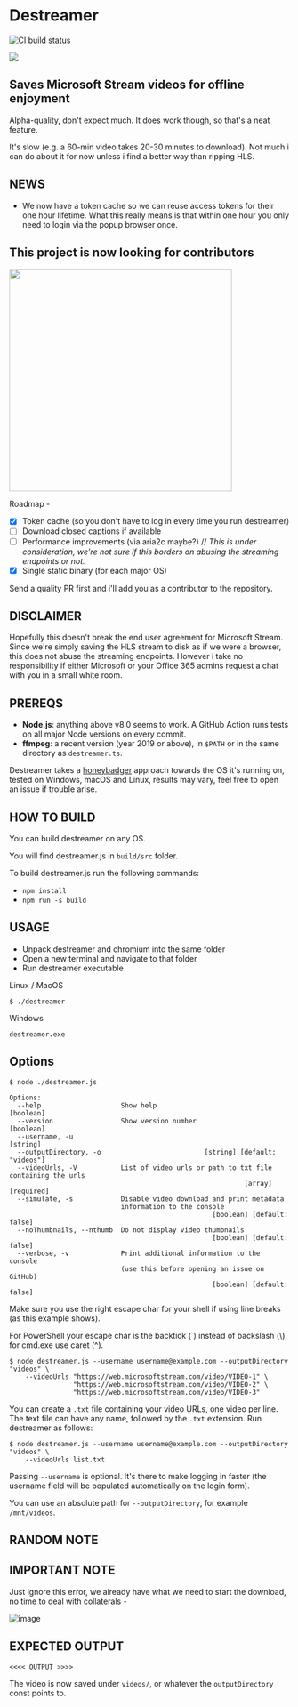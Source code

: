 # Destreamer

<a href="https://github.com/snobu/destreamer/actions">
  <img src="https://github.com/snobu/destreamer/workflows/Node%20CI/badge.svg" alt="CI build status" />
</a>

![](logo.png)

## Saves Microsoft Stream videos for offline enjoyment

Alpha-quality, don't expect much. It does work though, so that's a neat feature.

It's slow (e.g. a 60-min video takes 20-30 minutes to download). Not much i can do about it for now unless i find a better way than ripping HLS.

## NEWS

- We now have a token cache so we can reuse access tokens for their one hour lifetime. What this really means is that within one hour you only need to login via the popup browser once.

## This project is now looking for contributors
<img src="https://www.whitesourcesoftware.com/wp-content/uploads/2018/02/10-github-to-follow.jpg" width=400 />

Roadmap -
- [X] Token cache (so you don't have to log in every time you run destreamer)
- [ ] Download closed captions if available
- [ ] Performance improvements (via aria2c maybe?) // _This is under consideration, we're not sure if this borders on abusing the streaming endpoints or not._
- [x] Single static binary (for each major OS)

Send a quality PR first and i'll add you as a contributor to the repository.

## DISCLAIMER

Hopefully this doesn't break the end user agreement for Microsoft Stream. Since we're simply saving the HLS stream to disk as if we were a browser, this does not abuse the streaming endpoints. However i take no responsibility if either Microsoft or your Office 365 admins request a chat with you in a small white room.

## PREREQS

* **Node.js**: anything above v8.0 seems to work. A GitHub Action runs tests on all major Node versions on every commit.
* **ffmpeg**: a recent version (year 2019 or above), in `$PATH` or in the same directory as `destreamer.ts`.

Destreamer takes a [honeybadger](https://www.youtube.com/watch?v=4r7wHMg5Yjg) approach towards the OS it's running on, tested on Windows, macOS and Linux, results may vary, feel free to open an issue if trouble arise.


## HOW TO BUILD
You can build destreamer on any OS.

You will find destreamer.js in `build/src` folder.

To build destreamer.js run the following commands:
* `npm install`
* `npm run -s build`

## USAGE

* Unpack destreamer and chromium into the same folder
* Open a new terminal and navigate to that folder
* Run destreamer executable

Linux / MacOS
```
$ ./destreamer
```

Windows
```
destreamer.exe
```

## Options
```
$ node ./destreamer.js

Options:
  --help                    Show help                               [boolean]
  --version                 Show version number                     [boolean]
  --username, -u                                                     [string]
  --outputDirectory, -o                          [string] [default: "videos"]
  --videoUrls, -V           List of video urls or path to txt file containing the urls
                                                           [array] [required]
  --simulate, -s            Disable video download and print metadata
                            information to the console
                                                   [boolean] [default: false]
  --noThumbnails, --nthumb  Do not display video thumbnails
                                                   [boolean] [default: false]
  --verbose, -v             Print additional information to the console
                            (use this before opening an issue on GitHub)
                                                   [boolean] [default: false]
```

Make sure you use the right escape char for your shell if using line breaks (as this example shows).

For PowerShell your escape char is the backtick (`) instead of backslash (\\), for cmd.exe use caret (^).

```
$ node destreamer.js --username username@example.com --outputDirectory "videos" \
    --videoUrls "https://web.microsoftstream.com/video/VIDEO-1" \
                "https://web.microsoftstream.com/video/VIDEO-2" \
                "https://web.microsoftstream.com/video/VIDEO-3"
```

You can create a `.txt` file containing your video URLs, one video per line. The text file can have any name, followed by the `.txt` extension. Run destreamer as follows:
```
$ node destreamer.js --username username@example.com --outputDirectory "videos" \
    --videoUrls list.txt
```

Passing `--username` is optional. It's there to make logging in faster (the username field will be populated automatically on the login form).

You can use an absolute path for `--outputDirectory`, for example `/mnt/videos`.

## RANDOM NOTE

## IMPORTANT NOTE
Just ignore this error, we already have what we need to start the download, no time to deal with collaterals -

![image](https://user-images.githubusercontent.com/6472374/77905069-4c585000-728e-11ea-914e-26f1ce5e595b.png)


## EXPECTED OUTPUT

```
<<<< OUTPUT >>>>
```

The video is now saved under `videos/`, or whatever the `outputDirectory` const points to.